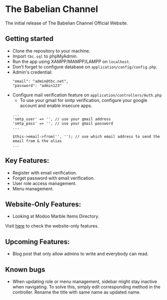 # The Babelian Channel
The initial release of The Babelian Channel Official Website.

## Getting started
- Clone the repository to your machine.
- Import `tbc.sql` to phpMyAdmin.
- Run the app using XAMPP/MAMPP/LAMPP on `localhost`.
- Don't forget to configure database on `application/config/config.php`.
- Admin's credential:
  ```
  "email": "admin@tbc.net",
  "password": "admin123"
  ```
- Configure mail verification feature on `application/controllers/Auth.php`
  - To use your gmail for smtp verification, configure your google account and enable insecure apps.
  ```
  ...
  'smtp_user' => '', // use your gmail address
  'smtp_pass' => '', // use your gmail password
  ...

  $this->email->from('', ''); // use which email address to send the email from & the alias
  ...
  ```

## Key Features:
- Register with email verification.
- Forget password with email verification.
- User role access management.
- Menu management.

## Website-Only Features:
- Looking at Modoo Marble Items Directory.

Visit [here](https://thebabelianchannel.site) to check the website-only features.

## Upcoming Features:
- Blog post that only allow admins to write and everybody can read.

## Known bugs
- When updating role or menu management, sidebar might stay inactive when navigating. To solve this, simply edit corresponding method in the controller. Rename the title with same name as updated name.
